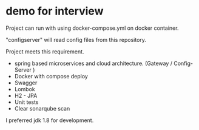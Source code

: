 # demo for interview

Project can run with using docker-compose.yml on docker container.   

"configserver" will read config files from this repository. 

Project meets this requirement.

* spring based microservices and cloud architecture. (Gateway / Config-Server )
* Docker with compose deploy
* Swagger
* Lombok
* H2 - JPA
* Unit tests
* Clear sonarqube scan

I preferred jdk 1.8 for development.
